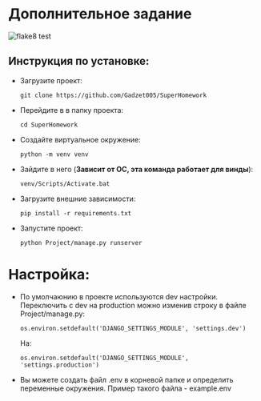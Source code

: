 # Дополнительное задание

![flake8 test](https://github.com/Gadzet005/SuperHomework/actions/workflows/python-package.yml/badge.svg)

## Инструкция по установке:
- Загрузите проект: 
  ```
  git clone https://github.com/Gadzet005/SuperHomework
  ```
- Перейдите в в папку проекта: 
  ```
  cd SuperHomework
  ```
- Создайте виртуальное окружение: 
  ```
  python -m venv venv
  ```
- Зайдите в него (**Зависит от ОС, эта команда работает для винды**): 
  ```
  venv/Scripts/Activate.bat
  ```
- Загрузите внешние зависимости: 
  ```
  pip install -r requirements.txt
  ```
- Запустите проект: 
  ```
  python Project/manage.py runserver
  ```
# Настройка:
- По умолчаюнию в проекте используются dev настройки. Переключить с dev на production можно изменив строку в файле Project/manage.py:
  ```
  os.environ.setdefault('DJANGO_SETTINGS_MODULE', 'settings.dev')
  ```
  На:
  ```
  os.environ.setdefault('DJANGO_SETTINGS_MODULE', 'settings.production')
  ```
- Вы можете создать файл .env в корневой папке и определить переменные окружения. Пример такого файла - example.env
